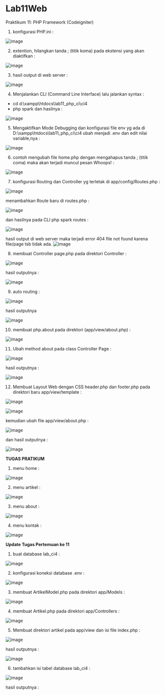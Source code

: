 # Lab11Web

Praktikum 11: PHP Framework (Codeigniter)

1. konfigurasi PHP.ini :

![image](https://user-images.githubusercontent.com/81431392/121955588-ff3a8f80-cd14-11eb-857b-59d5d7bdece5.png)

2. extention, hilangkan tanda ; (titik koma) pada ekstensi yang akan diaktifkan :

![image](https://user-images.githubusercontent.com/81431392/121956150-a0294a80-cd15-11eb-95f2-40194d0e71fa.png)

3. hasil output di web server :

![image](https://user-images.githubusercontent.com/81431392/121960603-2bf1a580-cd1b-11eb-9aad-b60e3402640c.png)

4. Menjalankan CLI (Command Line Interface)
lalu jalankan syntax : 
- cd d:\xampp\htdocs\lab11_php_ci\ci4
- php spark
dan hasilnya :

![image](https://user-images.githubusercontent.com/81431392/121958040-0ca54900-cd18-11eb-9019-ab55063468cd.png)

5. Mengaktifkan Mode Debugging dan konfigurasi file env yg ada di D:\xampp\htdocs\lab11_php_ci\ci4 ubah menjadi .env dan edit nilai variable,nya :

![image](https://user-images.githubusercontent.com/81431392/121958695-cac8d280-cd18-11eb-83d7-3296ec8c4041.png)

6. contoh mengubah file home.php dengan mengahapus tanda ; (titik coma) maka akan terjadi muncul pesan Whoops! :

![image](https://user-images.githubusercontent.com/81431392/121961327-28125300-cd1c-11eb-9f2c-a0a783c88fe6.png)

7. konfigurasi Routing dan Controller yg terletak di app/config/Routes.php :

![image](https://user-images.githubusercontent.com/81431392/121962025-05346e80-cd1d-11eb-8d93-4a98959015ae.png)

menambahkan Route baru di routes.php :

![image](https://user-images.githubusercontent.com/81431392/121962512-afac9180-cd1d-11eb-9ffb-403284de1dc2.png)

 dan hasilnya pada CLI php spark routes :
 
 ![image](https://user-images.githubusercontent.com/81431392/121962643-df5b9980-cd1d-11eb-88ff-a86b878f9444.png)

hasil output di web server maka terjadi error 404 file not found karena file/page tsb tidak ada.
![image](https://user-images.githubusercontent.com/81431392/121970176-d02f1880-cd2a-11eb-9ae8-75b5b62b52f7.png)

8. membuat Controller page.php pada direktori Controller :

![image](https://user-images.githubusercontent.com/81431392/121963220-aa037b80-cd1e-11eb-83d2-ad9ea270cf02.png)

hasil outputnya :

![image](https://user-images.githubusercontent.com/81431392/121969990-6878cd80-cd2a-11eb-83b8-541bb417dc01.png)

9. auto routing :

 ![image](https://user-images.githubusercontent.com/81431392/121970833-47b17780-cd2c-11eb-8243-afddb4fc7d15.png)
 
 hasil outputnya
 
 ![image](https://user-images.githubusercontent.com/81431392/121970898-61eb5580-cd2c-11eb-8b2b-31ff5dcb1430.png)

10. membuat php.about pada direktori (app/view/about.php) :

![image](https://user-images.githubusercontent.com/81431392/121971339-606e5d00-cd2d-11eb-9ee0-baf3af7a902e.png)

11. Ubah method about pada class Controller Page :

![image](https://user-images.githubusercontent.com/81431392/121971405-8267df80-cd2d-11eb-9985-034b10edde16.png)

hasil outputnya :

![image](https://user-images.githubusercontent.com/81431392/121971466-a3303500-cd2d-11eb-87af-c3b6666c626f.png)

12. Membuat Layout Web dengan CSS header.php dan footer.php pada direktori baru app/view/template :

![image](https://user-images.githubusercontent.com/81431392/121971878-a546c380-cd2e-11eb-983c-16ef0da102b5.png)

![image](https://user-images.githubusercontent.com/81431392/121971896-b1328580-cd2e-11eb-9a72-f7495400f7b3.png)

kemudian ubah file app/view/about.php :

![image](https://user-images.githubusercontent.com/81431392/121972177-49c90580-cd2f-11eb-9d32-6459e82b7f39.png)

dan hasil outputnya :

![image](https://user-images.githubusercontent.com/81431392/121972257-7a10a400-cd2f-11eb-9184-7349bddd75e0.png)

<b>TUGAS PRATIKUM</b>

1. menu home :

![image](https://user-images.githubusercontent.com/81431392/121972436-f1dece80-cd2f-11eb-9974-bce22dfb02f4.png)

2. menu artikel :

![image](https://user-images.githubusercontent.com/81431392/121972487-15097e00-cd30-11eb-8d2a-fb8ebab8ee29.png)

3. menu about :

![image](https://user-images.githubusercontent.com/81431392/121972518-2783b780-cd30-11eb-9c2a-07fc06a3e348.png)

4. menu kontak :

![image](https://user-images.githubusercontent.com/81431392/121972555-3a968780-cd30-11eb-92df-90a65156f3c1.png)


<b>Update Tugas Pertemuan ke 11 </b>

1. buat database lab_ci4 :

![image](https://user-images.githubusercontent.com/81431392/122088711-dbca2000-cdba-11eb-8b7a-5e40f3eb30cb.png)

2. konfigurasi koneksi database .env :

![image](https://user-images.githubusercontent.com/81431392/122089782-f6e95f80-cdbb-11eb-9e83-b0d6042a3a7f.png)

3. membuat ArtikelModel.php pada direktori app/Models :

![image](https://user-images.githubusercontent.com/81431392/122090450-9f97bf00-cdbc-11eb-8376-8400cc996fcc.png)

4. membuat Artikel.php pada direktori app/Controllers :

![image](https://user-images.githubusercontent.com/81431392/122090572-bf2ee780-cdbc-11eb-87e2-fc0615637284.png)

5. Membuat direktori artikel pada app/view dan isi file index.php :

![image](https://user-images.githubusercontent.com/81431392/122090922-2482d880-cdbd-11eb-8a05-9a5f49a7eb8f.png)

hasil outputnya :

![image](https://user-images.githubusercontent.com/81431392/122091307-84797f00-cdbd-11eb-8e0c-a96481a58e96.png)

6. tambahkan isi tabel database lab_ci4 :

![image](https://user-images.githubusercontent.com/81431392/122091633-d91cfa00-cdbd-11eb-9ffc-b530cc4664bf.png)

hasil outputnya :


